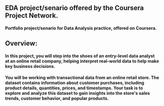 ## EDA project/senario offered by the Coursera Project Network.
#### Portfolio project/senario for Data Analysis practice, offered on Coursera.
## Overview:
#### In this project, you will step into the shoes of an entry-level data analyst at an online retail company, helping interpret real-world data to help make key business decisions.
#### You will be working with transactional data from an online retail store. The dataset contains information about customer purchases, including product details, quantities, prices, and timestamps. Your task is to explore and analyze this dataset to gain insights into the store's sales trends, customer behavior, and popular products. 
